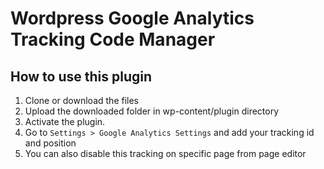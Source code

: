 # Wordpress Google Analytics Tracking Code Manager

## How to use this plugin
 1. Clone or download the files
 2. Upload the downloaded folder in wp-content/plugin directory
 3. Activate the plugin.
 4. Go to `Settings > Google Analytics Settings` and add your tracking id and position
 5. You can also disable this tracking on specific page from page editor